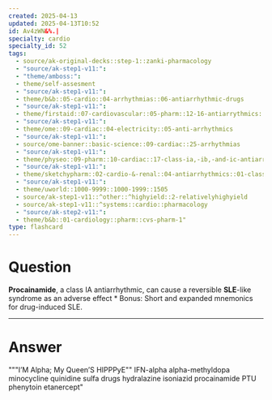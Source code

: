 ```yaml
---
created: 2025-04-13
updated: 2025-04-13T10:52
id: Av4zWN&%.|
specialty: cardio
specialty_id: 52
tags:
  - source/ak-original-decks::step-1::zanki-pharmacology
  - "source/ak-step1-v11:": 
  - "theme/amboss:": 
  - theme/self-assesment
  - "source/ak-step1-v11:": 
  - theme/b&b::05-cardio::04-arrhythmias::06-antiarrhythmic-drugs
  - "source/ak-step1-v11:": 
  - theme/firstaid::07-cardiovascular::05-pharm::12-16-antiarrythmics::12-class-1-sodium-channel-blockers
  - "source/ak-step1-v11:": 
  - theme/ome::09-cardiac::04-electricity::05-anti-arrhythmics
  - "source/ak-step1-v11:": 
  - source/ome-banner::basic-science::09-cardiac::25-arrhythmias
  - "source/ak-step1-v11:": 
  - theme/physeo::09-pharm::10-cardiac::17-class-ia,-ib,-and-ic-antiarrhythmics
  - "source/ak-step1-v11:": 
  - theme/sketchypharm::02-cardio-&-renal::04-antiarrhythmics::01-class-i-a-c
  - "source/ak-step1-v11:": 
  - theme/uworld::1000-9999::1000-1999::1505
  - source/ak-step1-v11::^other::^highyield::2-relativelyhighyield
  - source/ak-step1-v11::^systems::cardio::pharmacology
  - "source/ak-step2-v11:": 
  - theme/b&b::01-cardiology::pharm::cvs-pharm-1"
type: flashcard
---
```


# Question
**Procainamide**, a class IA antiarrhythmic, can cause a reversible **SLE**-like syndrome as an adverse effect    * Bonus: Short and expanded mnemonics for drug-induced SLE.

---

# Answer
"""I’M Alpha; My Queen’S HIPPPyE""    IFN-alpha alpha-methyldopa   minocycline  quinidine  sulfa drugs    hydralazine isoniazid  procainamide PTU phenytoin etanercept"